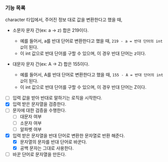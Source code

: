### 기능 목록

character 타입에서, 주어진 정보 대로 값을 변환한다고 했을 때,
- 소문자 문자 간(ex: a -> z) 합은 219이다.
  - 예를 들어서, a를 반대 단어로 변환한다고 했을 때, `219 - a = 반대 단어의 int값`이 된다.
  - 이 int 값으로 반대 단어를 구할 수 있으며, 이 경우 반대 단어는 z이다.


- 대문자 문자 간(ex: A -> Z) 합은 155이다.
  - 예를 들어서, A를 반대 단어로 변환한다고 했을 때, `155 - A = 반대 단어의 int값`이 된다.
  - 이 int 값으로 반대 단어를 구할 수 있으며, 이 경우 반대 단어는 Z이다.


- [ ] 입력 값을 받아 반대로 말하기는 로직을 시작한다.
- [X] 입력 받은 문자열을 검증한다.
- [ ] 문자에 대한 검증을 수행한다.
  - [ ] 대문자 여부
  - [ ] 소문자 여부
  - [ ] 알파벳 여부
- [X] 입력 받은 문자열을 반대 단어로 변환한 문자열로 반환 해준다.
  - [X] 문자열의 문자를 반대 단어로 바꾼다.
  - [X] 공백 문자는 그대로 사용한다.
- [ ] 바꾼 단어로 문자열을 만든다.